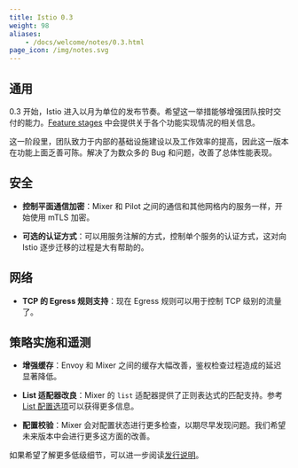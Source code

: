 ```yaml
---
title: Istio 0.3
weight: 98
aliases:
    - /docs/welcome/notes/0.3.html
page_icon: /img/notes.svg
---
```


## 通用

0.3 开始，Istio 进入以月为单位的发布节奏。希望这一举措能够增强团队按时交付的能力。[Feature stages](/about/feature-stages/) 中会提供关于各个功能实现情况的相关信息。

这一阶段里，团队致力于内部的基础设施建设以及工作效率的提高，因此这一版本在功能上面乏善可陈。解决了为数众多的 Bug 和问题，改善了总体性能表现。

## 安全

- **控制平面通信加密**：Mixer 和 Pilot 之间的通信和其他网格内的服务一样，开始使用 mTLS 加密。

- **可选的认证方式**：可以用服务注解的方式，控制单个服务的认证方式，这对向 Istio 逐步迁移的过程是大有帮助的。

## 网络

- **TCP 的 Egress 规则支持**：现在 Egress 规则可以用于控制 TCP 级别的流量了。

## 策略实施和遥测

- **增强缓存**：Envoy 和 Mixer 之间的缓存大幅改善，鉴权检查过程造成的延迟显著降低。

- **List 适配器改良**：Mixer 的 `list` 适配器提供了正则表达式的匹配支持。参考 [List 配置选项](/docs/reference/config/policy-and-telemetry/adapters/list/)可以获得更多信息。

- **配置校验**：Mixer 会对配置状态进行更多检查，以期尽早发现问题。我们希望未来版本中会进行更多这方面的改善。

如果希望了解更多低级细节，可以进一步阅读[发行说明](https://github.com/istio/istio/wiki/v0.3.0)。